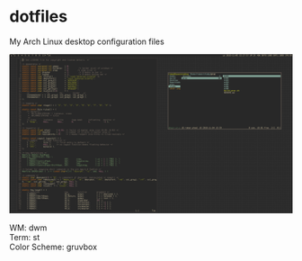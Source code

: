 # dotfiles
My Arch Linux desktop configuration files

![alt text](./desktop.png)

WM:   dwm  
Term: st  
Color Scheme: gruvbox
